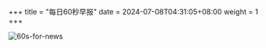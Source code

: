 +++
title = "每日60秒早报"
date = 2024-07-08T04:31:05+08:00
weight = 1
+++

![60s-for-news](/img/zaobao/zaobao.png "由 ALAPI 提供支持")
